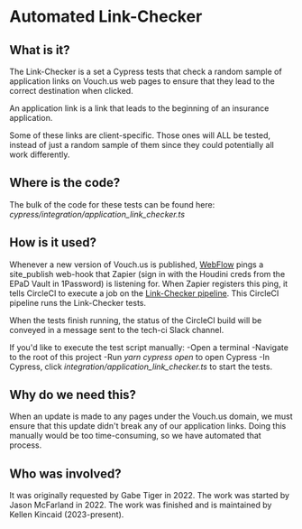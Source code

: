 # Automated Link-Checker
## What is it?
The Link-Checker is a set a Cypress tests that check a random sample of application links on Vouch.us web pages to ensure that they lead to the correct destination when clicked.

An application link is a link that leads to the beginning of an insurance application.

Some of these links are client-specific. Those ones will ALL be tested, instead of just a random sample of them since they could potentially all work differently.

## Where is the code?
The bulk of the code for these tests can be found here: *cypress/integration/application_link_checker.ts*

## How is it used?
Whenever a new version of Vouch.us is published, [WebFlow](https://webflow.com/dashboard/sites/vouch-brand-refresh-67bc5-1867061c16988/integrations) pings a site_publish web-hook that Zapier (sign in with the Houdini creds from the EPaD Vault in 1Password) is listening for. When Zapier registers this ping, it tells CircleCI to execute a job on the [Link-Checker pipeline](https://app.circleci.com/pipelines/github/svinstech/marketingqa?branch=main).
This CircleCI pipeline runs the Link-Checker tests.

When the tests finish running, the status of the CircleCI build will be conveyed in a message sent to the tech-ci Slack channel.

If you'd like to execute the test script manually:
-Open a terminal
-Navigate to the root of this project
-Run *yarn cypress open* to open Cypress
-In Cypress, click *integration/application_link_checker.ts* to start the tests.


## Why do we need this?
When an update is made to any pages under the Vouch.us domain, we must ensure that this update didn't break any of our application links. Doing this manually would be too time-consuming, so we have automated that process.

## Who was involved?
It was originally requested by Gabe Tiger in 2022. 
The work was started by Jason McFarland in 2022. 
The work was finished and is maintained by Kellen Kincaid (2023-present).

